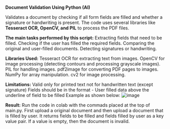 **Document Validation Using Python (AI)**

Validates a document by checking if all form fields are filled and whether a signature or handwriting is present. 
The code uses several libraries like **Tesseract OCR, OpenCV, and PIL** to process the PDF files. 

**The main tasks performed by this script:**
  Extracting fields that need to be filled.
  Checking if the user has filled the required fields.
  Comparing the original and user-filled documents.
  Detecting signatures or handwriting.

**Libraries Used:**
  Tesseract OCR for extracting text from images.
  OpenCV for image processing (detecting contours and processing grayscale images).
  PIL for handling images.
  pdf2image for converting PDF pages to images.
  NumPy for array manipulation.
  cv2 for image processing.

  
**Limitations:**
  Valid only for printed text not for handwritten text (except signature)
  Fields should be in the format -  User filled data above the underline of field to be filled
  Example as shown below: 
  ![image](https://github.com/user-attachments/assets/1322c734-0341-4f51-b1d8-5af8c0eb9699)


**Result:**
  Run the code in colab with the commads placed at the top of main.py.
  First upload a original document and then upload a document that is filled by user.
  It returns fields to be filled and fields filled by user as a key value pair.
  If a value is empty, then the document is invalid.
